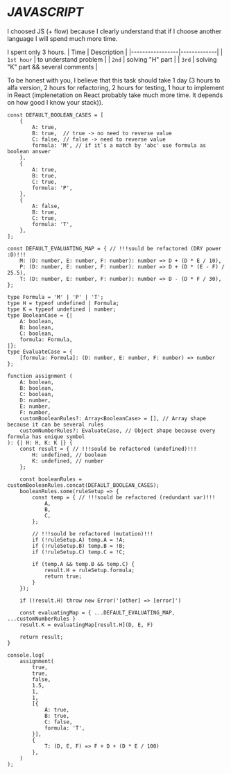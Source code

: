 # ***JAVASCRIPT***
I choosed JS (+ flow) because I clearly understand that if I choose another language I will spend much more time.

I spent only 3 hours.
| Time         | Description |
|-----------------|-------------|
| `1st hour` | to understand problem |
| `2nd`  | solving "H" part |
| `3rd` | solving "K" part && several comments |

To be honest with you, I believe that this task should take 1 day (3 hours to alfa version, 2 hours for refactoring, 2 hours for testing, 1 hour to implement in React (implenetation on React probably take much more time. It depends on how good I know your stack)).

```
const DEFAULT_BOOLEAN_CASES = [
    {
        A: true,
        B: true,  // true -> no need to reverse value
        C: false, // false -> need to reverse value
        formula: 'M', // if it`s a match by 'abc' use formula as boolean answer
    },
    {
        A: true,
        B: true,
        C: true,
        formula: 'P',
    },
    {
        A: false,
        B: true,
        C: true,
        formula: 'T',
    },
];

const DEFAULT_EVALUATING_MAP = { // !!!sould be refactored (DRY power :D)!!!
    M: (D: number, E: number, F: number): number => D + (D * E / 10),
    P: (D: number, E: number, F: number): number => D + (D * (E - F) / 25.5),
    T: (D: number, E: number, F: number): number => D - (D * F / 30),
};

type Formula = 'M' | 'P' | 'T';
type H = typeof undefined | Formula;
type K = typeof undefined | number;
type BooleanCase = {|
    A: boolean,
    B: boolean,
    C: boolean,
    formula: Formula,
|};
type EvaluateCase = {
    [formula: Formula]: (D: number, E: number, F: number) => number
};

function assignment (
    A: boolean,
    B: boolean,
    C: boolean,
    D: number,
    E: number,
    F: number,
    customBooleanRules?: Array<BooleanCase> = [], // Array shape because it can be several rules 
    customNumberRules?: EvaluateCase, // Object shape because every formula has unique symbol
): {| H: H, K: K |} {
    const result = { // !!!sould be refactored (undefined)!!!
        H: undefined, // boolean
        K: undefined, // number
    };

    const booleanRules = customBooleanRules.concat(DEFAULT_BOOLEAN_CASES);
    booleanRules.some(ruleSetup => {
        const temp = { // !!!sould be refactored (redundant var)!!!
            A,
            B,
            C,
        };

        // !!!sould be refactored (mutation)!!!
        if (!ruleSetup.A) temp.A = !A;
        if (!ruleSetup.B) temp.B = !B;
        if (!ruleSetup.C) temp.C = !C;
 
        if (temp.A && temp.B && temp.C) {
            result.H = ruleSetup.formula;
            return true;
        }
    });

    if (!result.H) throw new Error('[other] => [error]')

    const evaluatingMap = { ...DEFAULT_EVALUATING_MAP, ...customNumberRules }
    result.K = evaluatingMap[result.H](D, E, F)

    return result;
}

console.log(
    assignment(
        true,
        true,
        false,
        1.5,
        1,
        1,
        [{
            A: true,
            B: true,
            C: false,
            formula: 'T',
        }],
        {
            T: (D, E, F) => F + D + (D * E / 100)
        },
    )
);
```
